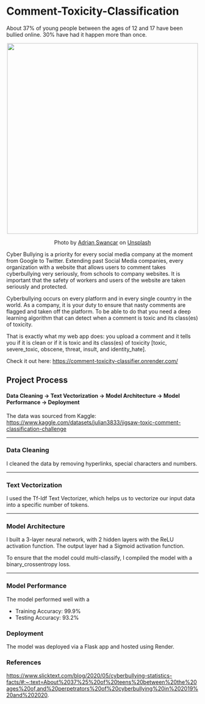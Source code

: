 # Comment-Toxicity-Classification

About 37% of young people between the ages of 12 and 17 have been bullied online. 30% have had it happen more than once.

<p align="center">
  <img src="https://github.com/posi-olomo/Comment-Toxicity-Classification/assets/75603128/212f1cac-8244-4fed-a318-194419c9bf12" style="height: 500px; width:500px"/>
</p>

<p align="center">
  Photo by <a href="https://unsplash.com/@a_d_s_w?utm_source=unsplash&utm_medium=referral&utm_content=creditCopyText">Adrian Swancar</a> on <a href="https://unsplash.com/photos/JXXdS4gbCTI?utm_source=unsplash&utm_medium=referral&utm_content=creditCopyText">Unsplash</a>
  
</p>

Cyber Bullying is a priority for every social media company at the moment from Google to Twitter. Extending past Social Media companies, every organization with a website that allows users to comment takes cyberbullying very seriously, from schools to company websites. It is important that the safety of workers and users of the website are taken seriously and protected.

Cyberbullying occurs on every platform and in every single country in the world. As a company, it is your duty to ensure that nasty comments are flagged and taken off the platform. To be able to do that you need a deep learning algorithm that can detect when a comment is toxic and its class(es) of toxicity.

That is exactly what my web app does: you upload a comment and it tells you if it is clean or if it is toxic and its class(es) of toxicity [toxic, severe_toxic, obscene, threat, insult, and identity_hate].

Check it out here: 
https://comment-toxicity-classifier.onrender.com/

## Project Process

#### Data Cleaning &rarr; Text Vectorization &rarr; Model Architecture &rarr; Model Performance &rarr; Deployment

The data was sourced from Kaggle: 
https://www.kaggle.com/datasets/julian3833/jigsaw-toxic-comment-classification-challenge
___
### Data Cleaning
I cleaned the data by removing hyperlinks, special characters and numbers. 
___
### Text Vectorization
I used the Tf-Idf Text Vectorizer, which helps us to vectorize our input data into a specific number of tokens.
___
### Model Architecture
I built a 3-layer neural network, with 2 hidden layers with the ReLU activation function. The output layer had a Sigmoid activation function. 

To ensure that the model could multi-classify, I compiled the model with a binary_crossentropy loss.
___
### Model Performance
The model performed well with a 
* Training Accuracy: 99.9%
* Testing Accuracy: 93.2%


### Deployment
The model was deployed via a Flask app and hosted using Render.

### References
https://www.slicktext.com/blog/2020/05/cyberbullying-statistics-facts/#:~:text=About%2037%25%20of%20teens%20between%20the%20ages%20of,and%20perpetrators%20of%20cyberbullying%20in%202019%20and%202020.
